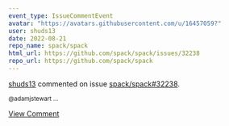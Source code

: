 ```yaml
---
event_type: IssueCommentEvent
avatar: "https://avatars.githubusercontent.com/u/16457059?"
user: shuds13
date: 2022-08-21
repo_name: spack/spack
html_url: https://github.com/spack/spack/issues/32238
repo_url: https://github.com/spack/spack
---
```


<a href='https://github.com/shuds13' target='_blank'>shuds13</a> commented on issue <a href='https://github.com/spack/spack/issues/32238' target='_blank'>spack/spack#32238</a>.

<small>@adamjstewart ...</small>

<a href='https://github.com/spack/spack/issues/32238' target='_blank'>View Comment</a>